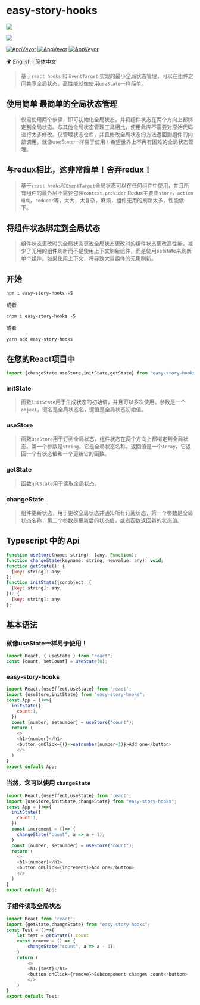 # easy-story-hooks

![](https://cdn.xiaohuwei.cn/2977740a53948b0e06783984cbb41b10)

![](<https://img.shields.io/badge/author-Hzdy-red.svg?style=for-the-badge&logo=appveyor>)

[![AppVeyor](https://img.shields.io/appveyor/ci/doyoe/css-handbook.svg)](https://ci.appveyor.com/project/doyoe/css-handbook) [![AppVeyor](https://img.shields.io/static/v1.svg?label=lisense&message=MIT&color=success&?style=flat&logo=appveyor)](https://xiaohuwei.cn)  [![AppVeyor](https://img.shields.io/static/v1.svg?label=link&message=996.icu&color=orange)](https://996.icu/#/zh_CN)



🌍   [English](https://www.npmjs.com/package/easy-story-hooks) | [简体中文](https://github.com/xiaohuwei/easy-story-hooks)



> 基于`react hooks` 和 `EventTarget` 实现的最小全局状态管理，可以在组件之间共享全局状态。高性能就像使用`useState`一样简单。

## 使用简单 最简单的全局状态管理

>仅需使用两个步骤，即可初始化全局状态，并将组件状态在两个方向上都绑定到全局状态。与其他全局状态管理工具相比，使用此库不需要对原始代码进行太多修改。仅管理状态仓库，并且修改全局状态的方法返回到组件的内部调用。就像useState一样易于使用！希望世界上不再有困难的全局状态管理。

## 与redux相比，这非常简单！舍弃redux！

> 基于`react hooks`和`EventTarget`全局状态可以在任何组件中使用，并且所有组件的最外层不需要包装`context.provider` Redux主要由`store`，`action组成`，`reducer`等，太大，太复杂，麻烦，组件无用的刷新太多，性能低下。

## 将组件状态绑定到全局状态

> 组件状态更改时的全局状态更改全局状态更改时的组件状态更改高性能，减少了无用的组件刷新而不是使用上下文刷新组件，而是使用setstate来刷新单个组件。如果使用上下文，将导致大量组件的无用刷新。

## 开始

~~~node
npm i easy-story-hooks -S
~~~
或者
~~~node
cnpm i easy-story-hooks -S
~~~
或者
~~~node
yarn add easy-story-hooks
~~~

## 在您的React项目中

```js
import {changeState,useStore,initState,getState} from "easy-story-hooks";
```

### initState

> 函数`initState`用于生成状态的初始值，并且可以多次使用。参数是一个`object`，键名是全局状态名，键值是全局状态初始值。

### useStore

> 函数`useStore`用于订阅全局状态，组件状态在两个方向上都绑定到全局状态。第一个参数是`string`，它是全局状态名称。返回值是一个`Array`，它返回一个有状态值和一个更新它的函数。

### getState

> 函数`getState`用于读取全局状态。

### changeState

> 组件更新状态，用于更改全局状态并通知所有订阅状态，第一个参数是全局状态名称，第二个参数是更新后的状态值，或者函数返回新的状态值。



## Typescript 中的 Api

```js
function useStore(name: string): [any, Function];
function changeState(keyname: string, newvalue: any): void;
function getState(): {
  [key: string]: any;
};
function initState(jsonobject: {
  [key: string]: any;
}): {
  [key: string]: any;
};
```

## 基本语法

### 就像useState一样易于使用！

```js
import React, { useState } from "react";
const [count, setCount] = useState(0);
```

### easy-story-hooks

```js
import React,{useEffect,useState} from 'react';
import {useStore,initState} from "easy-story-hooks";
const App = ()=>{
  initState({
    count:1,
  })
  const [number, setnumber] = useStore("count");
  return (
    <>
    <h1>{number}</h1>
    <button onClick={()=>setnumber(number+1)}>Add one</button>
    </>
  )
}
export default App;
```

### 当然，您可以使用 `changeState`

```js
import React,{useEffect,useState} from 'react';
import {useStore,initState,changeState} from "easy-story-hooks";
const App = ()=>{
  initState({
    count:1,
  })
  const increment = ()=> {
    changeState("count", a => a + 1);
  }
  const [number, setnumber] = useStore("count");
  return (
    <>
    <h1>{number}</h1>
    <button onClick={increment}>Add one</button>
    </>
  )
}
export default App;
```

### 子组件读取全局状态

```js
import React from 'react';
import {getState,changeState} from "easy-story-hooks";
const Test = ()=>{
    let test = getState().count
    const remove = () => {
        changeState("count", a => a - 1);
    }
    return (
        <>
        <h1>{test}</h1>
        <button onClick={remove}>Subcomponent changes count</button>
        </>
    )
}
export default Test;
```



